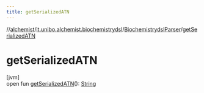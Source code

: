 ```yaml
---
title: getSerializedATN
---
```

//[alchemist](../../../index.html)/[it.unibo.alchemist.biochemistrydsl](../index.html)/[BiochemistrydslParser](index.html)/[getSerializedATN](get-serialized-a-t-n.html)



# getSerializedATN



[jvm]\
open fun [getSerializedATN](get-serialized-a-t-n.html)(): [String](https://docs.oracle.com/javase/8/docs/api/java/lang/String.html)




